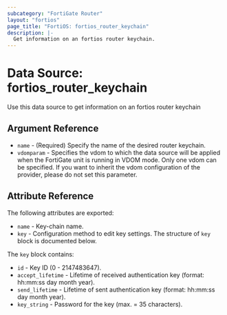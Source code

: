 ```yaml
---
subcategory: "FortiGate Router"
layout: "fortios"
page_title: "FortiOS: fortios_router_keychain"
description: |-
  Get information on an fortios router keychain.
---
```


# Data Source: fortios_router_keychain
Use this data source to get information on an fortios router keychain

## Argument Reference

* `name` - (Required) Specify the name of the desired router keychain.
* `vdomparam` - Specifies the vdom to which the data source will be applied when the FortiGate unit is running in VDOM mode. Only one vdom can be specified. If you want to inherit the vdom configuration of the provider, please do not set this parameter.


## Attribute Reference

The following attributes are exported:

* `name` - Key-chain name.
* `key` - Configuration method to edit key settings. The structure of `key` block is documented below.

The `key` block contains:

* `id` - Key ID (0 - 2147483647).
* `accept_lifetime` - Lifetime of received authentication key (format: hh:mm:ss day month year).
* `send_lifetime` - Lifetime of sent authentication key (format: hh:mm:ss day month year).
* `key_string` - Password for the key (max. = 35 characters).

